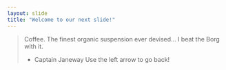 ```yaml
---
layout: slide
title: "Welcome to our next slide!"
---
```

> Coffee. The finest organic suspension ever devised... I beat the Borg with it.
> - Captain Janeway
Use the left arrow to go back!
